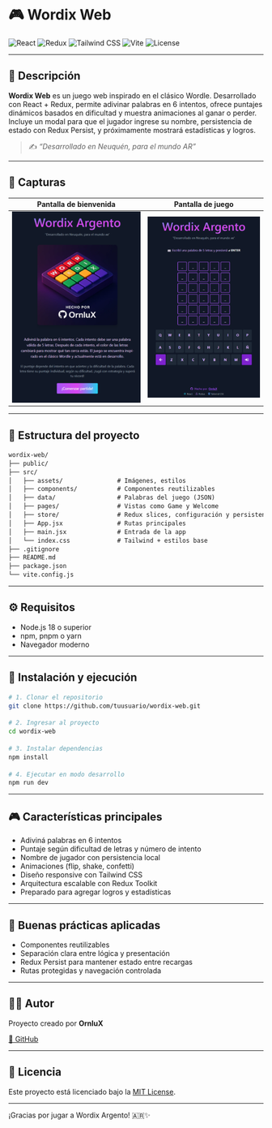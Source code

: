 # 🎮 Wordix Web

![React](https://img.shields.io/badge/React-18.2.0-61DAFB?logo=react&logoColor=white)
![Redux](https://img.shields.io/badge/Redux-Toolkit-purple?logo=redux)
![Tailwind CSS](https://img.shields.io/badge/TailwindCSS-3.3.2-38BDF8?logo=tailwindcss)
![Vite](https://img.shields.io/badge/Vite-5.0-646CFF?logo=vite&logoColor=white)
![License](https://img.shields.io/badge/license-MIT-green)

---

## 🧩 Descripción

**Wordix Web** es un juego web inspirado en el clásico Wordle. Desarrollado con React + Redux, permite adivinar palabras en 6 intentos, ofrece puntajes dinámicos basados en dificultad y muestra animaciones al ganar o perder.  
Incluye un modal para que el jugador ingrese su nombre, persistencia de estado con Redux Persist, y próximamente mostrará estadísticas y logros.

> ✍️ _“Desarrollado en Neuquén, para el mundo AR”_

---

## 📸 Capturas

| Pantalla de bienvenida | Pantalla de juego |
|------------------------|-------------------|
| ![Welcome](./src/assets/screenshot2.PNG) | ![Game](./src/assets/screenshot1.PNG) |

---

## 📂 Estructura del proyecto

```txt
wordix-web/
├── public/
├── src/
│   ├── assets/               # Imágenes, estilos
│   ├── components/           # Componentes reutilizables
│   ├── data/                 # Palabras del juego (JSON)
│   ├── pages/                # Vistas como Game y Welcome
│   ├── store/                # Redux slices, configuración y persistencia
│   ├── App.jsx               # Rutas principales
│   ├── main.jsx              # Entrada de la app
│   └── index.css             # Tailwind + estilos base
├── .gitignore
├── README.md
├── package.json
└── vite.config.js
```

---

## ⚙️ Requisitos

- Node.js 18 o superior
- npm, pnpm o yarn
- Navegador moderno

---

## 🚀 Instalación y ejecución

```bash
# 1. Clonar el repositorio
git clone https://github.com/tuusuario/wordix-web.git

# 2. Ingresar al proyecto
cd wordix-web

# 3. Instalar dependencias
npm install

# 4. Ejecutar en modo desarrollo
npm run dev
```

---

## 🎮 Características principales

- Adiviná palabras en 6 intentos
- Puntaje según dificultad de letras y número de intento
- Nombre de jugador con persistencia local
- Animaciones (flip, shake, confetti)
- Diseño responsive con Tailwind CSS
- Arquitectura escalable con Redux Toolkit
- Preparado para agregar logros y estadísticas

---

## 🔐 Buenas prácticas aplicadas

- Componentes reutilizables
- Separación clara entre lógica y presentación
- Redux Persist para mantener estado entre recargas
- Rutas protegidas y navegación controlada

---

## 👨‍💻 Autor

Proyecto creado por **OrnluX**

[🔗 GitHub](https://github.com/OrnluX)

---

## 🧾 Licencia

Este proyecto está licenciado bajo la [MIT License](LICENSE).

---

¡Gracias por jugar a Wordix Argento! 🇦🇷✨
